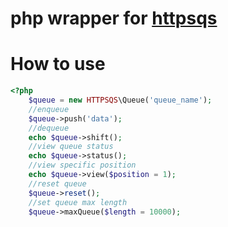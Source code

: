 # php wrapper for [httpsqs](http://code.google.com/p/httpsqs/)

# How to use

```php
<?php
    $queue = new HTTPSQS\Queue('queue_name');
    //enqueue
    $queue->push('data');
    //dequeue
    echo $queue->shift();
    //view queue status
    echo $queue->status();
    //view specific position 
    echo $queue->view($position = 1);
    //reset queue
    $queue->reset();
    //set queue max length
    $queue->maxQueue($length = 10000);
```